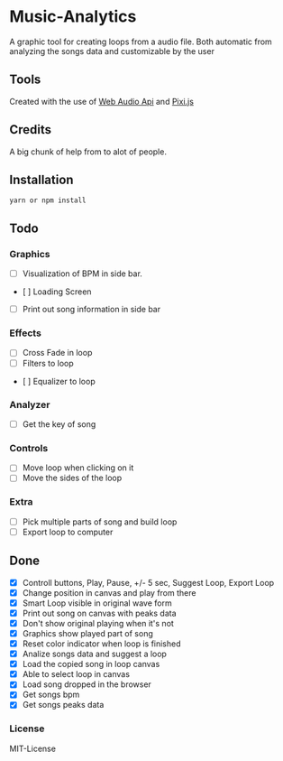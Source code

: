 # Music-Analytics

A graphic tool for creating loops from a audio file.
Both automatic from analyzing the songs data and customizable by the user

## Tools

Created with the use of [Web Audio Api](https://developer.mozilla.org/en-US/docs/Web/API/Web_Audio_API) and [Pixi.js](https://developer.mozilla.org/en-US/docs/Web/API/Canvas_API)

## Credits

A big chunk of help from to alot of people.

## Installation

`yarn or npm install`

## Todo

### Graphics

- [ ] Visualization of BPM in side bar.
- [ ] Loading Screen
- [ ] Print out song information in side bar

### Effects

- [ ] Cross Fade in loop
- [ ] Filters to loop
- [ ] Equalizer to loop

### Analyzer

- [ ] Get the key of song

### Controls

- [ ] Move loop when clicking on it
- [ ] Move the sides of the loop

### Extra

- [ ] Pick multiple parts of song and build loop
- [ ] Export loop to computer

## Done

- [x] Controll buttons, Play, Pause, +/- 5 sec, Suggest Loop, Export Loop
- [x] Change position in canvas and play from there
- [x] Smart Loop visible in original wave form
- [x] Print out song on canvas with peaks data
- [x] Don't show original playing when it's not
- [x] Graphics show played part of song
- [x] Reset color indicator when loop is finished
- [x] Analize songs data and suggest a loop
- [x] Load the copied song in loop canvas
- [x] Able to select loop in canvas
- [x] Load song dropped in the browser
- [x] Get songs bpm
- [x] Get songs peaks data

### License

MIT-License
